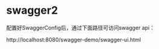 # swagger2

配置好SwaggerConfig后，通过下面路径可访问swagger api：

http://localhost:8080/swagger-demo/swagger-ui.html
